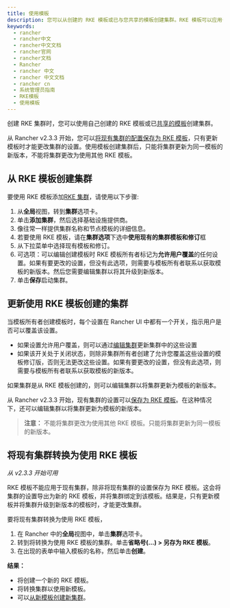 ```yaml
---
title: 使用模板
description: 您可以从创建的 RKE 模板或已与您共享的模板创建集群。RKE 模板可以应用于新的集群。从 Rancher v2.3.3 开始，您可以将现有集群的配置保存为 RKE 模板，然后只有更新模板时才能更改集群的设置。不能将集群更改为使用其他 RKE 模板。只能将集群更新为同一模板的新版本。
keywords:
  - rancher
  - rancher中文
  - rancher中文文档
  - rancher官网
  - rancher文档
  - Rancher
  - rancher 中文
  - rancher 中文文档
  - rancher cn
  - 系统管理员指南
  - RKE模板
  - 使用模板
---
```


创建 RKE 集群时，您可以使用自己创建的 RKE 模板或已[共享的模板](/docs/rancher2/admin-settings/rke-templates/template-access-and-sharing/)创建集群。

从 Rancher v2.3.3 开始，您可以[将现有集群的配置保存为 RKE 模板](#将现有集群转换为使用-rke-模板)，只有更新模板时才能更改集群的设置。使用模板创建集群后，只能将集群更新为同一模板的新版本，不能将集群更改为使用其他 RKE 模板。

## 从 RKE 模板创建集群

要使用 RKE 模板添加[RKE 集群](/docs/rancher2/cluster-provisioning/rke-clusters/)，请使用以下步骤:

1. 从**全局**视图，转到**集群**选项卡。
1. 单击**添加集群**，然后选择基础设施提供商。
1. 像往常一样提供集群名称和节点模板的详细信息。
1. 若要使用 RKE 模板，请在**集群选项**下选中**使用现有的集群模板和修订**框
1. 从下拉菜单中选择现有模板和修订。
1. 可选项：可以编辑创建模板时 RKE 模板所有者标记为**允许用户覆盖**的任何设置。如果有要更改的设置，但没有此选项，则需要与模板所有者联系以获取模板的新版本。然后您需要编辑集群以将其升级到新版本。
1. 单击**保存**启动集群。

## 更新使用 RKE 模板创建的集群

当模板所有者创建模板时，每个设置在 Rancher UI 中都有一个开关，指示用户是否可以覆盖该设置。

- 如果设置允许用户覆盖，则可以通过[编辑集群](/docs/rancher2/cluster-admin/editing-clusters/)更新集群中的这些设置
- 如果该开关处于关闭状态，则除非集群所有者创建了允许您覆盖这些设置的模板修订版，否则无法更改这些设置。如果有要更改的设置，但没有此选项，则需要与模板所有者联系以获取模板的新版本。

如果集群是从 RKE 模板创建的，则可以编辑集群以将集群更新为模板的新版本。

从 Rancher v2.3.3 开始，现有集群的设置可以[保存为 RKE 模板](#将现有集群转换为使用-rke-模板)。在这种情况下，还可以编辑集群以将集群更新为模板的新版本。

> **注意：** 不能将集群更改为使用其他 RKE 模板。只能将集群更新为同一模板的新版本。

## 将现有集群转换为使用 RKE 模板

_从 v2.3.3 开始可用_

RKE 模板不能应用于现有集群，除非将现有集群的设置保存为 RKE 模板。这会将集群的设置导出为新的 RKE 模板，并将集群绑定到该模板。结果是，只有更新模板并将集群升级到新版本的模板时，才能更改集群。

要将现有集群转换为使用 RKE 模板，

1. 在 Rancher 中的**全局**视图中，单击**集群**选项卡。
1. 转到将转换为使用 RKE 模板的集群。单击**省略号(…) > 另存为 RKE 模板**。
1. 在出现的表单中输入模板的名称，然后单击**创建**。

**结果：**

- 将创建一个新的 RKE 模板。
- 将转换集群以使用新模板。
- 可以[从新模板创建新集群](/docs/rancher2/admin-settings/rke-templates/applying-templates/)。
